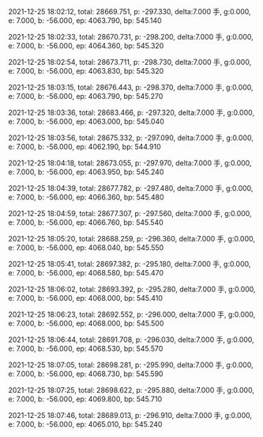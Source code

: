 2021-12-25 18:02:12, total: 28669.751, p: -297.330, delta:7.000 手, g:0.000, e: 7.000, b: -56.000, ep: 4063.790, bp: 545.140

2021-12-25 18:02:33, total: 28670.731, p: -298.200, delta:7.000 手, g:0.000, e: 7.000, b: -56.000, ep: 4064.360, bp: 545.320

2021-12-25 18:02:54, total: 28673.711, p: -298.730, delta:7.000 手, g:0.000, e: 7.000, b: -56.000, ep: 4063.830, bp: 545.320

2021-12-25 18:03:15, total: 28676.443, p: -298.370, delta:7.000 手, g:0.000, e: 7.000, b: -56.000, ep: 4063.790, bp: 545.270

2021-12-25 18:03:36, total: 28683.466, p: -297.320, delta:7.000 手, g:0.000, e: 7.000, b: -56.000, ep: 4063.000, bp: 545.040

2021-12-25 18:03:56, total: 28675.332, p: -297.090, delta:7.000 手, g:0.000, e: 7.000, b: -56.000, ep: 4062.190, bp: 544.910

2021-12-25 18:04:18, total: 28673.055, p: -297.970, delta:7.000 手, g:0.000, e: 7.000, b: -56.000, ep: 4063.950, bp: 545.240

2021-12-25 18:04:39, total: 28677.782, p: -297.480, delta:7.000 手, g:0.000, e: 7.000, b: -56.000, ep: 4066.360, bp: 545.480

2021-12-25 18:04:59, total: 28677.307, p: -297.560, delta:7.000 手, g:0.000, e: 7.000, b: -56.000, ep: 4066.760, bp: 545.540

2021-12-25 18:05:20, total: 28688.259, p: -296.360, delta:7.000 手, g:0.000, e: 7.000, b: -56.000, ep: 4068.040, bp: 545.550

2021-12-25 18:05:41, total: 28697.382, p: -295.180, delta:7.000 手, g:0.000, e: 7.000, b: -56.000, ep: 4068.580, bp: 545.470

2021-12-25 18:06:02, total: 28693.392, p: -295.280, delta:7.000 手, g:0.000, e: 7.000, b: -56.000, ep: 4068.000, bp: 545.410

2021-12-25 18:06:23, total: 28692.552, p: -296.000, delta:7.000 手, g:0.000, e: 7.000, b: -56.000, ep: 4068.000, bp: 545.500

2021-12-25 18:06:44, total: 28691.708, p: -296.030, delta:7.000 手, g:0.000, e: 7.000, b: -56.000, ep: 4068.530, bp: 545.570

2021-12-25 18:07:05, total: 28698.281, p: -295.990, delta:7.000 手, g:0.000, e: 7.000, b: -56.000, ep: 4068.730, bp: 545.590

2021-12-25 18:07:25, total: 28698.622, p: -295.880, delta:7.000 手, g:0.000, e: 7.000, b: -56.000, ep: 4069.800, bp: 545.710

2021-12-25 18:07:46, total: 28689.013, p: -296.910, delta:7.000 手, g:0.000, e: 7.000, b: -56.000, ep: 4065.010, bp: 545.240